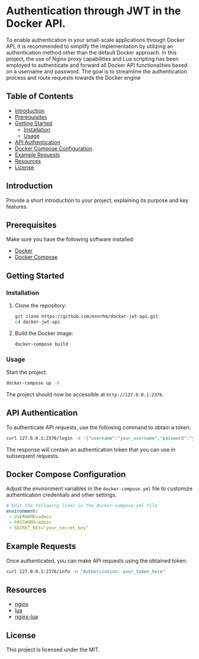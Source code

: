 # Authentication through JWT in the Docker API.

To enable authentication in your small-scale applications through Docker API, it is recommended to simplify the implementation by utilizing an authentication method other than the default Docker approach. In this project, the use of Nginx proxy capabilities and Lua scripting has been employed to authenticate and forward all Docker API functionalities based on a username and password. The goal is to streamline the authentication process and route requests towards the Docker engine
## Table of Contents

- [Introduction](#introduction)
- [Prerequisites](#prerequisites)
- [Getting Started](#getting-started)
  - [Installation](#installation)
  - [Usage](#usage)
- [API Authentication](#api-authentication)
- [Docker Compose Configuration](#docker-compose-configuration)
- [Example Requests](#example-requests)
- [Resources](#resources)
- [License](#License)


## Introduction

Provide a short introduction to your project, explaining its purpose and key features.

## Prerequisites

Make sure you have the following software installed:

- [Docker](https://docs.docker.com/get-docker/)
- [Docker Compose](https://docs.docker.com/compose/install/)

## Getting Started

### Installation

1. Clone the repository:

   ```bash
   git clone https://github.com/esnrhm/docker-jwt-api.git
   cd docker-jwt-api
   ```

2. Build the Docker image:

   ```bash
   docker-compose build
   ```

### Usage

Start the project:

```bash
docker-compose up -d
```

The project should now be accessible at `http://127.0.0.1:2376`.

## API Authentication

To authenticate API requests, use the following command to obtain a token:

```bash
curl 127.0.0.1:2376/login -d '{"username":"your_username","password":"your_password"}'
```

The response will contain an authentication token that you can use in subsequent requests.

## Docker Compose Configuration

Adjust the environment variables in the `docker-compose.yml` file to customize authentication credentials and other settings.

```yaml
# Edit the following lines in the docker-compose.yml file
environment:
 - USERNAME=admin
 - PASSWORD=admin
 - SECRET_KEY="your_secret_key"
```

## Example Requests

Once authenticated, you can make API requests using the obtained token:

```bash
curl 127.0.0.1:2376/info -H "Authorization: your_token_here"
```

## Resources

- [nginx](https://www.nginx.com/)
- [lua](https://www.lua.org/)
- [nginx-lua](https://github.com/fabiocicerchia/nginx-lua)



## License

This project is licensed under the MIT.
